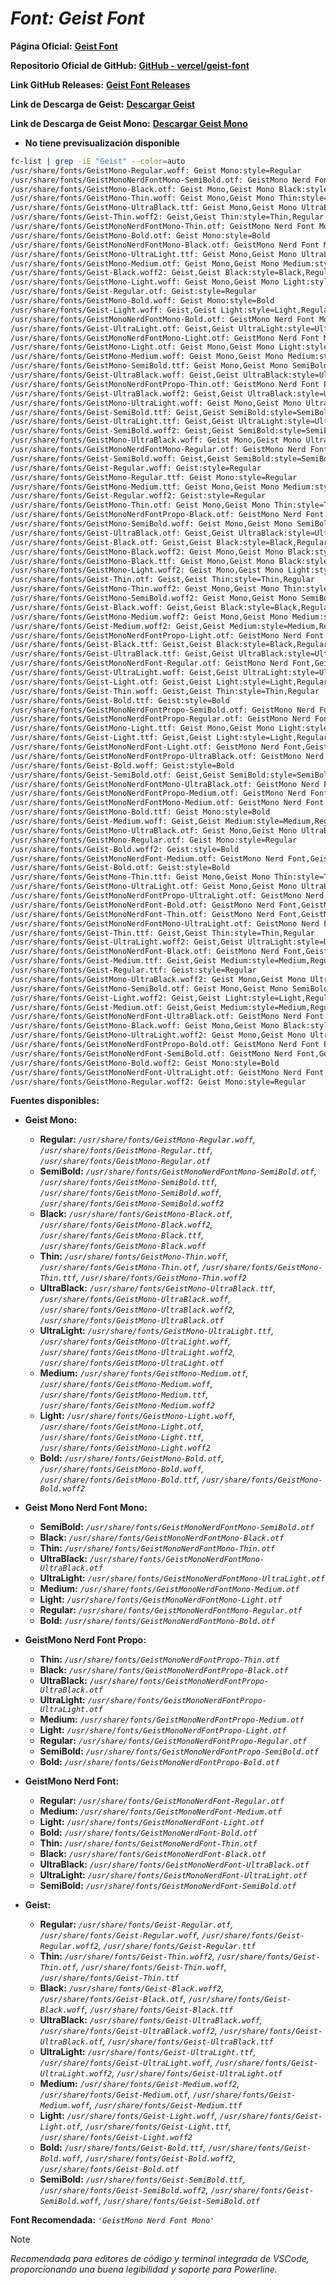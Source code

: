 <!-- Autor: Daniel Benjamin Perez Morales -->
<!-- GitHub: https://github.com/DanielBenjaminPerezMoralesDev13 -->
<!-- Gitlab: https://gitlab.com/DanielBenjaminPerezMoralesDev13 -->
<!-- Correo electrónico: danielperezdev@proton.me -->

# ***Font: Geist Font***

**Página Oficial:** **[Geist Font](https://vercel.com/font "https://vercel.com/font")**

**Repositorio Oficial de GitHub:** **[GitHub - vercel/geist-font](https://github.com/vercel/geist-font/ "https://github.com/vercel/geist-font/")**

**Link GitHub Releases:** **[Geist Font Releases](https://github.com/vercel/geist-font/releases/tag/1.3.0 "https://github.com/vercel/geist-font/releases/tag/1.3.0")**

**Link de Descarga de Geist:** **[Descargar Geist](https://github.com/vercel/geist-font/releases/download/1.3.0/Geist-1.3.0.zip "https://github.com/vercel/geist-font/releases/download/1.3.0/Geist-1.3.0.zip")**

**Link de Descarga de Geist Mono:** **[Descargar Geist Mono](https://github.com/vercel/geist-font/releases/download/1.3.0/GeistMono-1.3.0.zip "https://github.com/vercel/geist-font/releases/download/1.3.0/GeistMono-1.3.0.zip")**

- **No tiene previsualización disponible**

```bash
fc-list | grep -iE "Geist" --color=auto 
/usr/share/fonts/GeistMono-Regular.woff: Geist Mono:style=Regular
/usr/share/fonts/GeistMonoNerdFontMono-SemiBold.otf: GeistMono Nerd Font Mono,GeistMono NFM,GeistMono NFM SemiBold:style=SemiBold,Regular
/usr/share/fonts/GeistMono-Black.otf: Geist Mono,Geist Mono Black:style=Black,Regular
/usr/share/fonts/GeistMono-Thin.woff: Geist Mono,Geist Mono Thin:style=Thin,Regular
/usr/share/fonts/GeistMono-UltraBlack.ttf: Geist Mono,Geist Mono UltraBlack:style=UltraBlack,Regular
/usr/share/fonts/Geist-Thin.woff2: Geist,Geist Thin:style=Thin,Regular
/usr/share/fonts/GeistMonoNerdFontMono-Thin.otf: GeistMono Nerd Font Mono,GeistMono NFM,GeistMono NFM Thin:style=Thin,Regular
/usr/share/fonts/GeistMono-Bold.otf: Geist Mono:style=Bold
/usr/share/fonts/GeistMonoNerdFontMono-Black.otf: GeistMono Nerd Font Mono,GeistMono NFM,GeistMono NFM Black:style=Black,Regular
/usr/share/fonts/GeistMono-UltraLight.ttf: Geist Mono,Geist Mono UltraLight:style=UltraLight,Regular
/usr/share/fonts/GeistMono-Medium.otf: Geist Mono,Geist Mono Medium:style=Medium,Regular
/usr/share/fonts/Geist-Black.woff2: Geist,Geist Black:style=Black,Regular
/usr/share/fonts/GeistMono-Light.woff: Geist Mono,Geist Mono Light:style=Light,Regular
/usr/share/fonts/Geist-Regular.otf: Geist:style=Regular
/usr/share/fonts/GeistMono-Bold.woff: Geist Mono:style=Bold
/usr/share/fonts/Geist-Light.woff: Geist,Geist Light:style=Light,Regular
/usr/share/fonts/GeistMonoNerdFontMono-Bold.otf: GeistMono Nerd Font Mono,GeistMono NFM:style=Bold
/usr/share/fonts/Geist-UltraLight.otf: Geist,Geist UltraLight:style=UltraLight,Regular
/usr/share/fonts/GeistMonoNerdFontMono-Light.otf: GeistMono Nerd Font Mono,GeistMono NFM,GeistMono NFM Light:style=Light,Regular
/usr/share/fonts/GeistMono-Light.otf: Geist Mono,Geist Mono Light:style=Light,Regular
/usr/share/fonts/GeistMono-Medium.woff: Geist Mono,Geist Mono Medium:style=Medium,Regular
/usr/share/fonts/GeistMono-SemiBold.ttf: Geist Mono,Geist Mono SemiBold:style=SemiBold,Regular
/usr/share/fonts/Geist-UltraBlack.woff: Geist,Geist UltraBlack:style=UltraBlack,Regular
/usr/share/fonts/GeistMonoNerdFontPropo-Thin.otf: GeistMono Nerd Font Propo,GeistMono NFP,GeistMono NFP Thin:style=Thin,Regular
/usr/share/fonts/Geist-UltraBlack.woff2: Geist,Geist UltraBlack:style=UltraBlack,Regular
/usr/share/fonts/GeistMono-UltraLight.woff: Geist Mono,Geist Mono UltraLight:style=UltraLight,Regular
/usr/share/fonts/Geist-SemiBold.ttf: Geist,Geist SemiBold:style=SemiBold,Regular
/usr/share/fonts/Geist-UltraLight.ttf: Geist,Geist UltraLight:style=UltraLight,Regular
/usr/share/fonts/Geist-SemiBold.woff2: Geist,Geist SemiBold:style=SemiBold,Regular
/usr/share/fonts/GeistMono-UltraBlack.woff: Geist Mono,Geist Mono UltraBlack:style=UltraBlack,Regular
/usr/share/fonts/GeistMonoNerdFontMono-Regular.otf: GeistMono Nerd Font Mono,GeistMono NFM:style=Regular
/usr/share/fonts/Geist-SemiBold.woff: Geist,Geist SemiBold:style=SemiBold,Regular
/usr/share/fonts/Geist-Regular.woff: Geist:style=Regular
/usr/share/fonts/GeistMono-Regular.ttf: Geist Mono:style=Regular
/usr/share/fonts/GeistMono-Medium.ttf: Geist Mono,Geist Mono Medium:style=Medium,Regular
/usr/share/fonts/Geist-Regular.woff2: Geist:style=Regular
/usr/share/fonts/GeistMono-Thin.otf: Geist Mono,Geist Mono Thin:style=Thin,Regular
/usr/share/fonts/GeistMonoNerdFontPropo-Black.otf: GeistMono Nerd Font Propo,GeistMono NFP,GeistMono NFP Black:style=Black,Regular
/usr/share/fonts/GeistMono-SemiBold.woff: Geist Mono,Geist Mono SemiBold:style=SemiBold,Regular
/usr/share/fonts/Geist-UltraBlack.otf: Geist,Geist UltraBlack:style=UltraBlack,Regular
/usr/share/fonts/Geist-Black.otf: Geist,Geist Black:style=Black,Regular
/usr/share/fonts/GeistMono-Black.woff2: Geist Mono,Geist Mono Black:style=Black,Regular
/usr/share/fonts/GeistMono-Black.ttf: Geist Mono,Geist Mono Black:style=Black,Regular
/usr/share/fonts/GeistMono-Light.woff2: Geist Mono,Geist Mono Light:style=Light,Regular
/usr/share/fonts/Geist-Thin.otf: Geist,Geist Thin:style=Thin,Regular
/usr/share/fonts/GeistMono-Thin.woff2: Geist Mono,Geist Mono Thin:style=Thin,Regular
/usr/share/fonts/GeistMono-SemiBold.woff2: Geist Mono,Geist Mono SemiBold:style=SemiBold,Regular
/usr/share/fonts/Geist-Black.woff: Geist,Geist Black:style=Black,Regular
/usr/share/fonts/GeistMono-Medium.woff2: Geist Mono,Geist Mono Medium:style=Medium,Regular
/usr/share/fonts/Geist-Medium.woff2: Geist,Geist Medium:style=Medium,Regular
/usr/share/fonts/GeistMonoNerdFontPropo-Light.otf: GeistMono Nerd Font Propo,GeistMono NFP,GeistMono NFP Light:style=Light,Regular
/usr/share/fonts/Geist-Black.ttf: Geist,Geist Black:style=Black,Regular
/usr/share/fonts/Geist-UltraBlack.ttf: Geist,Geist UltraBlack:style=UltraBlack,Regular
/usr/share/fonts/GeistMonoNerdFont-Regular.otf: GeistMono Nerd Font,GeistMono NF:style=Regular
/usr/share/fonts/Geist-UltraLight.woff: Geist,Geist UltraLight:style=UltraLight,Regular
/usr/share/fonts/Geist-Light.otf: Geist,Geist Light:style=Light,Regular
/usr/share/fonts/Geist-Thin.woff: Geist,Geist Thin:style=Thin,Regular
/usr/share/fonts/Geist-Bold.ttf: Geist:style=Bold
/usr/share/fonts/GeistMonoNerdFontPropo-SemiBold.otf: GeistMono Nerd Font Propo,GeistMono NFP,GeistMono NFP SemiBold:style=SemiBold,Regular
/usr/share/fonts/GeistMonoNerdFontPropo-Regular.otf: GeistMono Nerd Font Propo,GeistMono NFP:style=Regular
/usr/share/fonts/GeistMono-Light.ttf: Geist Mono,Geist Mono Light:style=Light,Regular
/usr/share/fonts/Geist-Light.ttf: Geist,Geist Light:style=Light,Regular
/usr/share/fonts/GeistMonoNerdFont-Light.otf: GeistMono Nerd Font,GeistMono NF,GeistMono NF Light:style=Light,Regular
/usr/share/fonts/GeistMonoNerdFontPropo-UltraBlack.otf: GeistMono Nerd Font Propo,GeistMono NFP,GeistMono NFP UltraBlack:style=UltraBlack,Regular
/usr/share/fonts/Geist-Bold.woff: Geist:style=Bold
/usr/share/fonts/Geist-SemiBold.otf: Geist,Geist SemiBold:style=SemiBold,Regular
/usr/share/fonts/GeistMonoNerdFontMono-UltraBlack.otf: GeistMono Nerd Font Mono,GeistMono NFM,GeistMono NFM UltraBlack:style=UltraBlack,Regular
/usr/share/fonts/GeistMonoNerdFontPropo-Medium.otf: GeistMono Nerd Font Propo,GeistMono NFP,GeistMono NFP Medium:style=Medium,Regular
/usr/share/fonts/GeistMonoNerdFontMono-Medium.otf: GeistMono Nerd Font Mono,GeistMono NFM,GeistMono NFM Medium:style=Medium,Regular
/usr/share/fonts/GeistMono-Bold.ttf: Geist Mono:style=Bold
/usr/share/fonts/Geist-Medium.woff: Geist,Geist Medium:style=Medium,Regular
/usr/share/fonts/GeistMono-UltraBlack.otf: Geist Mono,Geist Mono UltraBlack:style=UltraBlack,Regular
/usr/share/fonts/GeistMono-Regular.otf: Geist Mono:style=Regular
/usr/share/fonts/Geist-Bold.woff2: Geist:style=Bold
/usr/share/fonts/GeistMonoNerdFont-Medium.otf: GeistMono Nerd Font,GeistMono NF,GeistMono NF Medium:style=Medium,Regular
/usr/share/fonts/Geist-Bold.otf: Geist:style=Bold
/usr/share/fonts/GeistMono-Thin.ttf: Geist Mono,Geist Mono Thin:style=Thin,Regular
/usr/share/fonts/GeistMono-UltraLight.otf: Geist Mono,Geist Mono UltraLight:style=UltraLight,Regular
/usr/share/fonts/GeistMonoNerdFontPropo-UltraLight.otf: GeistMono Nerd Font Propo,GeistMono NFP,GeistMono NFP UltraLight:style=UltraLight,Regular
/usr/share/fonts/GeistMonoNerdFont-Bold.otf: GeistMono Nerd Font,GeistMono NF:style=Bold
/usr/share/fonts/GeistMonoNerdFont-Thin.otf: GeistMono Nerd Font,GeistMono NF,GeistMono NF Thin:style=Thin,Regular
/usr/share/fonts/GeistMonoNerdFontMono-UltraLight.otf: GeistMono Nerd Font Mono,GeistMono NFM,GeistMono NFM UltraLight:style=UltraLight,Regular
/usr/share/fonts/Geist-Thin.ttf: Geist,Geist Thin:style=Thin,Regular
/usr/share/fonts/Geist-UltraLight.woff2: Geist,Geist UltraLight:style=UltraLight,Regular
/usr/share/fonts/GeistMonoNerdFont-Black.otf: GeistMono Nerd Font,GeistMono NF,GeistMono NF Black:style=Black,Regular
/usr/share/fonts/Geist-Medium.ttf: Geist,Geist Medium:style=Medium,Regular
/usr/share/fonts/Geist-Regular.ttf: Geist:style=Regular
/usr/share/fonts/GeistMono-UltraBlack.woff2: Geist Mono,Geist Mono UltraBlack:style=UltraBlack,Regular
/usr/share/fonts/GeistMono-SemiBold.otf: Geist Mono,Geist Mono SemiBold:style=SemiBold,Regular
/usr/share/fonts/Geist-Light.woff2: Geist,Geist Light:style=Light,Regular
/usr/share/fonts/Geist-Medium.otf: Geist,Geist Medium:style=Medium,Regular
/usr/share/fonts/GeistMonoNerdFont-UltraBlack.otf: GeistMono Nerd Font,GeistMono NF,GeistMono NF UltraBlack:style=UltraBlack,Regular
/usr/share/fonts/GeistMono-Black.woff: Geist Mono,Geist Mono Black:style=Black,Regular
/usr/share/fonts/GeistMono-UltraLight.woff2: Geist Mono,Geist Mono UltraLight:style=UltraLight,Regular
/usr/share/fonts/GeistMonoNerdFontPropo-Bold.otf: GeistMono Nerd Font Propo,GeistMono NFP:style=Bold
/usr/share/fonts/GeistMonoNerdFont-SemiBold.otf: GeistMono Nerd Font,GeistMono NF,GeistMono NF SemiBold:style=SemiBold,Regular
/usr/share/fonts/GeistMono-Bold.woff2: Geist Mono:style=Bold
/usr/share/fonts/GeistMonoNerdFont-UltraLight.otf: GeistMono Nerd Font,GeistMono NF,GeistMono NF UltraLight:style=UltraLight,Regular
/usr/share/fonts/GeistMono-Regular.woff2: Geist Mono:style=Regular
```

**Fuentes disponibles:**

- **Geist Mono:**
  - **Regular:** *`/usr/share/fonts/GeistMono-Regular.woff`, `/usr/share/fonts/GeistMono-Regular.ttf`, `/usr/share/fonts/GeistMono-Regular.otf`*
  - **SemiBold:** *`/usr/share/fonts/GeistMonoNerdFontMono-SemiBold.otf`, `/usr/share/fonts/GeistMono-SemiBold.ttf`, `/usr/share/fonts/GeistMono-SemiBold.woff`, `/usr/share/fonts/GeistMono-SemiBold.woff2`*
  - **Black:** *`/usr/share/fonts/GeistMono-Black.otf`, `/usr/share/fonts/GeistMono-Black.woff2`, `/usr/share/fonts/GeistMono-Black.ttf`, `/usr/share/fonts/GeistMono-Black.woff`*
  - **Thin:** *`/usr/share/fonts/GeistMono-Thin.woff`, `/usr/share/fonts/GeistMono-Thin.otf`, `/usr/share/fonts/GeistMono-Thin.ttf`, `/usr/share/fonts/GeistMono-Thin.woff2`*
  - **UltraBlack:** *`/usr/share/fonts/GeistMono-UltraBlack.ttf`, `/usr/share/fonts/GeistMono-UltraBlack.woff`, `/usr/share/fonts/GeistMono-UltraBlack.woff2`, `/usr/share/fonts/GeistMono-UltraBlack.otf`*
  - **UltraLight:** *`/usr/share/fonts/GeistMono-UltraLight.ttf`, `/usr/share/fonts/GeistMono-UltraLight.woff`, `/usr/share/fonts/GeistMono-UltraLight.woff2`, `/usr/share/fonts/GeistMono-UltraLight.otf`*
  - **Medium:** *`/usr/share/fonts/GeistMono-Medium.otf`, `/usr/share/fonts/GeistMono-Medium.woff`, `/usr/share/fonts/GeistMono-Medium.ttf`, `/usr/share/fonts/GeistMono-Medium.woff2`*
  - **Light:** *`/usr/share/fonts/GeistMono-Light.woff`, `/usr/share/fonts/GeistMono-Light.otf`, `/usr/share/fonts/GeistMono-Light.ttf`, `/usr/share/fonts/GeistMono-Light.woff2`*
  - **Bold:** *`/usr/share/fonts/GeistMono-Bold.otf`, `/usr/share/fonts/GeistMono-Bold.woff`, `/usr/share/fonts/GeistMono-Bold.ttf`, `/usr/share/fonts/GeistMono-Bold.woff2`*

- **Geist Mono Nerd Font Mono:**
  - **SemiBold:** *`/usr/share/fonts/GeistMonoNerdFontMono-SemiBold.otf`*
  - **Black:** *`/usr/share/fonts/GeistMonoNerdFontMono-Black.otf`*
  - **Thin:** *`/usr/share/fonts/GeistMonoNerdFontMono-Thin.otf`*
  - **UltraBlack:** *`/usr/share/fonts/GeistMonoNerdFontMono-UltraBlack.otf`*
  - **UltraLight:** *`/usr/share/fonts/GeistMonoNerdFontMono-UltraLight.otf`*
  - **Medium:** *`/usr/share/fonts/GeistMonoNerdFontMono-Medium.otf`*
  - **Light:** *`/usr/share/fonts/GeistMonoNerdFontMono-Light.otf`*
  - **Regular:** *`/usr/share/fonts/GeistMonoNerdFontMono-Regular.otf`*
  - **Bold:** *`/usr/share/fonts/GeistMonoNerdFontMono-Bold.otf`*

- **GeistMono Nerd Font Propo:**
  - **Thin:** *`/usr/share/fonts/GeistMonoNerdFontPropo-Thin.otf`*
  - **Black:** *`/usr/share/fonts/GeistMonoNerdFontPropo-Black.otf`*
  - **UltraBlack:** *`/usr/share/fonts/GeistMonoNerdFontPropo-UltraBlack.otf`*
  - **UltraLight:** *`/usr/share/fonts/GeistMonoNerdFontPropo-UltraLight.otf`*
  - **Medium:** *`/usr/share/fonts/GeistMonoNerdFontPropo-Medium.otf`*
  - **Light:** *`/usr/share/fonts/GeistMonoNerdFontPropo-Light.otf`*
  - **Regular:** *`/usr/share/fonts/GeistMonoNerdFontPropo-Regular.otf`*
  - **SemiBold:** *`/usr/share/fonts/GeistMonoNerdFontPropo-SemiBold.otf`*
  - **Bold:** *`/usr/share/fonts/GeistMonoNerdFontPropo-Bold.otf`*

- **GeistMono Nerd Font:**
  - **Regular:** *`/usr/share/fonts/GeistMonoNerdFont-Regular.otf`*
  - **Medium:** *`/usr/share/fonts/GeistMonoNerdFont-Medium.otf`*
  - **Light:** *`/usr/share/fonts/GeistMonoNerdFont-Light.otf`*
  - **Bold:** *`/usr/share/fonts/GeistMonoNerdFont-Bold.otf`*
  - **Thin:** *`/usr/share/fonts/GeistMonoNerdFont-Thin.otf`*
  - **Black:** *`/usr/share/fonts/GeistMonoNerdFont-Black.otf`*
  - **UltraBlack:** *`/usr/share/fonts/GeistMonoNerdFont-UltraBlack.otf`*
  - **UltraLight:** *`/usr/share/fonts/GeistMonoNerdFont-UltraLight.otf`*
  - **SemiBold:** *`/usr/share/fonts/GeistMonoNerdFont-SemiBold.otf`*

- **Geist:**
  - **Regular:** *`/usr/share/fonts/Geist-Regular.otf`, `/usr/share/fonts/Geist-Regular.woff`, `/usr/share/fonts/Geist-Regular.woff2`, `/usr/share/fonts/Geist-Regular.ttf`*
  - **Thin:** *`/usr/share/fonts/Geist-Thin.woff2`, `/usr/share/fonts/Geist-Thin.otf`, `/usr/share/fonts/Geist-Thin.woff`, `/usr/share/fonts/Geist-Thin.ttf`*
  - **Black:** *`/usr/share/fonts/Geist-Black.woff2`, `/usr/share/fonts/Geist-Black.otf`, `/usr/share/fonts/Geist-Black.woff`, `/usr/share/fonts/Geist-Black.ttf`*
  - **UltraBlack:** *`/usr/share/fonts/Geist-UltraBlack.woff`, `/usr/share/fonts/Geist-UltraBlack.woff2`, `/usr/share/fonts/Geist-UltraBlack.otf`, `/usr/share/fonts/Geist-UltraBlack.ttf`*
  - **UltraLight:** *`/usr/share/fonts/Geist-UltraLight.ttf`, `/usr/share/fonts/Geist-UltraLight.woff`, `/usr/share/fonts/Geist-UltraLight.woff2`, `/usr/share/fonts/Geist-UltraLight.otf`*
  - **Medium:** *`/usr/share/fonts/Geist-Medium.woff2`, `/usr/share/fonts/Geist-Medium.otf`, `/usr/share/fonts/Geist-Medium.woff`, `/usr/share/fonts/Geist-Medium.ttf`*
  - **Light:** *`/usr/share/fonts/Geist-Light.woff`, `/usr/share/fonts/Geist-Light.otf`, `/usr/share/fonts/Geist-Light.ttf`, `/usr/share/fonts/Geist-Light.woff2`*
  - **Bold:** *`/usr/share/fonts/Geist-Bold.ttf`, `/usr/share/fonts/Geist-Bold.woff`, `/usr/share/fonts/Geist-Bold.woff2`, `/usr/share/fonts/Geist-Bold.otf`*
  - **SemiBold:** *`/usr/share/fonts/Geist-SemiBold.ttf`, `/usr/share/fonts/Geist-SemiBold.woff2`, `/usr/share/fonts/Geist-SemiBold.woff`, `/usr/share/fonts/Geist-SemiBold.otf`*

**Font Recomendada:** *`'GeistMono Nerd Font Mono'`*

> [!NOTE]
> *Recomendada para editores de código y terminal integrada de VSCode, proporcionando una buena legibilidad y soporte para Powerline.*
